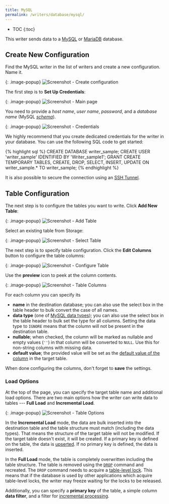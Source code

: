 ```yaml
---
title: MySQL
permalink: /writers/database/mysql/
---
```


* TOC
{:toc}

This writer sends data to a [MySQL](https://www.mysql.com/products/) or [MariaDB](https://mariadb.org/) database.

## Create New Configuration
Find the MySQL writer in the list of writers and create a new configuration. Name it.

{: .image-popup}
![Screenshot - Create configuration](/writers/database/mysql/ui1.png)

The first step is to **Set Up Credentials**:

{: .image-popup}
![Screenshot - Main page](/writers/database/mysql/intro-page.png)

You need to provide a *host name*, *user name*, *password*, and a *database name* (MySQL [*schema*](https://dev.mysql.com/doc/refman/8.0/en/glossary.html#glos_schema)).

{: .image-popup}
![Screenshot - Credentials](/writers/database/mysql/credentials.png)

We highly recommend that you create dedicated credentials for the writer in your database. You can use the following SQL code to get started:

{% highlight sql %}
CREATE DATABASE writer_sample;
CREATE USER 'writer_sample' IDENTIFIED BY 'Writer_sample1';
GRANT CREATE TEMPORARY TABLES, CREATE, DROP, SELECT, INSERT, UPDATE ON writer_sample.*
    TO writer_sample;
{% endhighlight %}

It is also possible to secure the connection using an [SSH Tunnel](/extractors/database/#connecting-to-database).

## Table Configuration
The next step is to configure the tables you want to write. Click **Add New Table**:

{: .image-popup}
![Screenshot - Add Table](/writers/database/mysql/add-table.png)

Select an existing table from Storage:

{: .image-popup}
![Screenshot - Select Table](/writers/database/mysql/select-table.png)

The next step is to specify table configuration. Click the **Edit Columns** button to configure the table columns:

{: .image-popup}
![Screenshot - Configure Table](/writers/database/mysql/configure-table.png)

Use the **preview** icon to peek at the column contents.

{: .image-popup}
![Screenshot - Table Columns](/writers/database/mysql/table-columns.png)

For each column you can specify its

- **name** in the destination database; you can also use the select box in the table header to bulk convert the case of all names.
- **data type** (one of [MySQL data types](https://dev.mysql.com/doc/refman/8.0/en/data-types.html)); you can also use the select box in the table header to bulk set the type for all columns. Setting the data type to `IGNORE` means that the column will not be present in the destination table.
- **nullable**; when checked, the column will be marked as nullable and empty values (`''`) in that column will be converted to `NULL`. Use this for non-string columns with missing data.
- **default value**; the provided value will be set as the [default value of the column](https://dev.mysql.com/doc/refman/8.0/en/data-type-defaults.html) in the target table.

When done configuring the columns, don't forget to **save** the settings.

### Load Options
At the top of the page, you can specify the target table name and additional load options. There are two main options how the writer
can write data to tables --- **Full Load** and **Incremental Load**.

{: .image-popup}
![Screenshot - Table Options](/writers/database/mysql/table-options.png)

In the **Incremental Load** mode, the data are bulk inserted into
the destination table and the table structure must match (including the data types). That means the structure of the target table
will not be modified. If the target table doesn't exist, it will be created. If a primary key is defined on the table, the
data is [upserted](https://en.wikipedia.org/wiki/Merge_(SQL)). If no primary key is defined, the data is inserted.

In the **Full Load** mode, the table is completely overwritten including the table structure. The table is removed
using the [`DROP`](https://dev.mysql.com/doc/refman/8.0/en/drop-table.html) command and recreated. The
`DROP` command needs to acquire a [table-level lock](https://dev.mysql.com/doc/refman/8.0/en/lock-tables.html).
This means that if the database is used by other applications which acquire table-level locks, the writer may
freeze waiting for the locks to be released.

Additionally, you can specify a **primary key** of the table, a simple column **data filter**, and a filter for
[incremental processing](/storage/tables/#incremental-processing).
